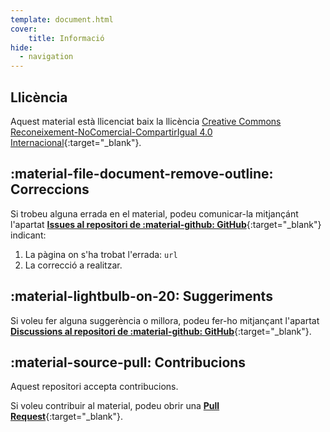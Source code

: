 ```yaml
---
template: document.html
cover:
    title: Informació
hide:
  - navigation
---
```


## Llicència
Aquest material està llicenciat baix la llicència
[Creative Commons Reconeixement-NoComercial-CompartirIgual 4.0 Internacional](https://creativecommons.org/licenses/by-nc-sa/4.0/deed.ca){:target="_blank"}.

## :material-file-document-remove-outline: Correccions
Si trobeu alguna errada en el material, podeu comunicar-la mitjançánt l'apartat
[__Issues al repositori de  :material-github: GitHub__](https://github.com/joapuiib/curs-git/issues){:target="_blank"}
indicant:

1. La pàgina on s'ha trobat l'errada: `url`
2. La correcció a realitzar.

## :material-lightbulb-on-20: Suggeriments
Si voleu fer alguna suggerència o millora, podeu fer-ho mitjançant l'apartat
[__Discussions al repositori de  :material-github: GitHub__](https://github.com/joapuiib/curs-git/discussions){:target="_blank"}.

## :material-source-pull: Contribucions
Aquest repositori accepta contribucions.

Si voleu contribuir al material,
podeu obrir una [__Pull Request__](https://github.com/joapuiib/curs-git/pulls){:target="_blank"}.
